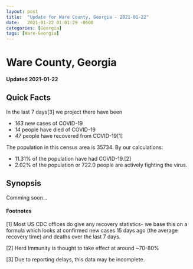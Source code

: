 ```yaml
---
layout: post
title:  "Update for Ware County, Georgia - 2021-01-22"
date:   2021-01-22 01:01:29 -0600
categories: [Georgia]
tags: [Ware-Georgia]
---
```


# Ware County, Georgia
#### Updated 2021-01-22

## Quick Facts

In the last 7 days[3] we project there have been
- *163* new cases of COVID-19
- *14* people have died of COVID-19
- *47* people have recovered from COVID-19[1]

The population in this census area is 35734. By our calculations:
- 11.31% of the population have had COVID-19.[2]
- 2.02% of the population or 722.0 people are actively fighting the virus.

## Synopsis

Comming soon...


#### Footnotes

[1] Most US CDC offices do give any recovery statistics- we base this on a formula which looks at confirmed new cases
15 days ago (the average recovery time) and deaths over the last 7 days.

[2] Herd Immunity is thought to take effect at around ~70-80%

[3] Due to reporting delays, this data may be incomplete.
 
    